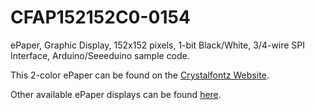 # CFAP152152C0-0154
ePaper, Graphic Display, 152x152 pixels, 1-bit Black/White, 3/4-wire SPI Interface, Arduino/Seeeduino sample code.

This 2-color ePaper can be found on the [Crystalfontz Website](https://www.crystalfontz.com/product/cfap152152c00154).

Other available ePaper displays can be found [here](https://www.crystalfontz.com/c/epaper-displays/519).